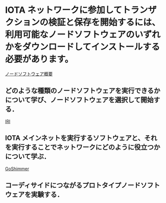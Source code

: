 # IOTA ネットワークに参加してトランザクションの検証と保存を開始するには、利用可能なノードソフトウェアのいずれかをダウンロードしてインストールする必要があります。

[ノードソフトウェア概要](/0.1/introduction/overview.md)
## どのような種類のノードソフトウェアを実行できるかについて学び、ノードソフトウェアを選択して開始する．

[IRI](/0.1/iri/introduction/overview.md)
## IOTA メインネットを実行するソフトウェアと、それを実行することでネットワークにどのように役立つかについて学ぶ．

[GoShimmer](/0.1/goshimmer/introduction/overview.md)
## コーディサイドにつながるプロトタイプノードソフトウェアを実験する．

